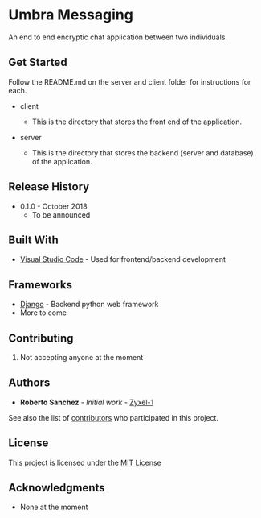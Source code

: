 # Umbra Messaging
An end to end encryptic chat application between two individuals.

## Get Started

Follow the README.md on the server and client folder for instructions for each.

* client
  * This is the directory that stores the front end of the application.

* server
  * This is the directory that stores the backend (server and database) of the application.

## Release History

* 0.1.0 - October 2018
    * To be announced

## Built With

* [Visual Studio Code](https://code.visualstudio.com/) - Used for frontend/backend development

## Frameworks

* [Django](https://https://www.djangoproject.com/) - Backend python web framework
* More to come

## Contributing

1. Not accepting anyone at the moment

## Authors
* **Roberto Sanchez** - *Initial work* - [Zyxel-1](https://github.com/Zyxel-1)

See also the list of [contributors](https://github.com/Zyxel-1/UmbraMessenging/graphs/contributors) who participated in this project.

## License

This project is licensed under the [MIT License](https://opensource.org/licenses/mit-license.php)

## Acknowledgments
* None at the moment
